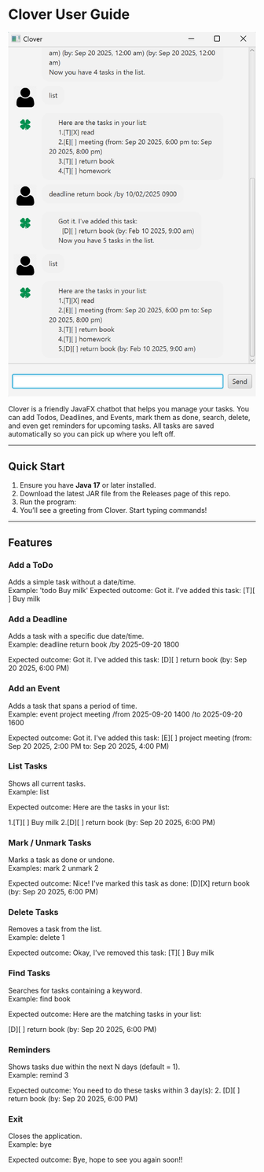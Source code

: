 # Clover User Guide

![Clover UI](Ui.png)

Clover is a friendly JavaFX chatbot that helps you manage your tasks. You can add Todos, Deadlines, and Events, mark them as done, search, delete, and even get reminders for upcoming tasks. All tasks are saved automatically so you can pick up where you left off.

---

## Quick Start
1. Ensure you have **Java 17** or later installed.  
2. Download the latest JAR file from the Releases page of this repo.  
3. Run the program:
4. You’ll see a greeting from Clover. Start typing commands!

---

## Features

### Add a ToDo
Adds a simple task without a date/time.  
Example: 'todo Buy milk'
Expected outcome:
Got it. I've added this task:
[T][ ] Buy milk



### Add a Deadline
Adds a task with a specific due date/time.  
Example:
deadline return book /by 2025-09-20 1800

Expected outcome:
Got it. I've added this task:
[D][ ] return book (by: Sep 20 2025, 6:00 PM)

### Add an Event
Adds a task that spans a period of time.  
Example:
event project meeting /from 2025-09-20 1400 /to 2025-09-20 1600

Expected outcome:
Got it. I've added this task:
[E][ ] project meeting (from: Sep 20 2025, 2:00 PM to: Sep 20 2025, 4:00 PM)

### List Tasks
Shows all current tasks.  
Example:
list

Expected outcome:
Here are the tasks in your list:

1.[T][ ] Buy milk
2.[D][ ] return book (by: Sep 20 2025, 6:00 PM)

### Mark / Unmark Tasks
Marks a task as done or undone.  
Examples:
mark 2
unmark 2

Expected outcome:
Nice! I've marked this task as done:
[D][X] return book (by: Sep 20 2025, 6:00 PM)


### Delete Tasks
Removes a task from the list.  
Example:
delete 1

Expected outcome:
Okay, I've removed this task:
[T][ ] Buy milk


### Find Tasks
Searches for tasks containing a keyword.  
Example:
find book


Expected outcome:
Here are the matching tasks in your list:

[D][ ] return book (by: Sep 20 2025, 6:00 PM)

### Reminders
Shows tasks due within the next N days (default = 1).  
Example:
remind 3


Expected outcome:
You need to do these tasks within 3 day(s):
2. [D][ ] return book (by: Sep 20 2025, 6:00 PM)


### Exit
Closes the application.  
Example:
bye

Expected outcome:
Bye, hope to see you again soon!!
